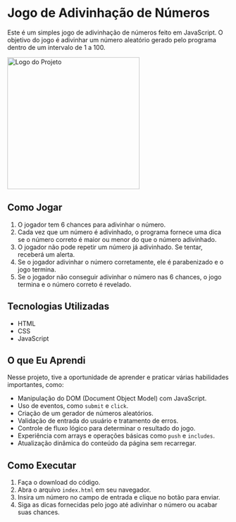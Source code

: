 # Jogo de Adivinhação de Números

Este é um simples jogo de adivinhação de números feito em JavaScript. O objetivo do jogo é adivinhar um número aleatório gerado pelo programa dentro de um intervalo de 1 a 100. 


<img src="img/happiness.png" alt="Logo do Projeto" width="300">

## Como Jogar

1. O jogador tem 6 chances para adivinhar o número.
2. Cada vez que um número é adivinhado, o programa fornece uma dica se o número correto é maior ou menor do que o número adivinhado.
3. O jogador não pode repetir um número já adivinhado. Se tentar, receberá um alerta.
4. Se o jogador adivinhar o número corretamente, ele é parabenizado e o jogo termina.
5. Se o jogador não conseguir adivinhar o número nas 6 chances, o jogo termina e o número correto é revelado.

## Tecnologias Utilizadas

- HTML
- CSS
- JavaScript

## O que Eu Aprendi

Nesse projeto, tive a oportunidade de aprender e praticar várias habilidades importantes, como:

- Manipulação do DOM (Document Object Model) com JavaScript.
- Uso de eventos, como `submit` e `click`.
- Criação de um gerador de números aleatórios.
- Validação de entrada do usuário e tratamento de erros.
- Controle de fluxo lógico para determinar o resultado do jogo.
- Experiência com arrays e operações básicas como `push` e `includes`.
- Atualização dinâmica do conteúdo da página sem recarregar.

## Como Executar

1. Faça o download do código.
2. Abra o arquivo `index.html` em seu navegador.
3. Insira um número no campo de entrada e clique no botão para enviar.
4. Siga as dicas fornecidas pelo jogo até adivinhar o número ou acabar suas chances.
